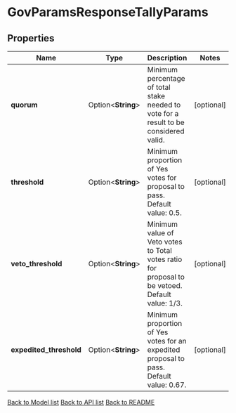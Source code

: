 # GovParamsResponseTallyParams

## Properties

Name | Type | Description | Notes
------------ | ------------- | ------------- | -------------
**quorum** | Option<**String**> | Minimum percentage of total stake needed to vote for a result to be  considered valid. | [optional]
**threshold** | Option<**String**> | Minimum proportion of Yes votes for proposal to pass. Default value: 0.5. | [optional]
**veto_threshold** | Option<**String**> | Minimum value of Veto votes to Total votes ratio for proposal to be  vetoed. Default value: 1/3. | [optional]
**expedited_threshold** | Option<**String**> | Minimum proportion of Yes votes for an expedited proposal to pass. Default value: 0.67. | [optional]

[Back to Model list](../README.md#documentation-for-models) [Back to API list](../README.md#documentation-for-api-endpoints) [Back to README](../README.md)


